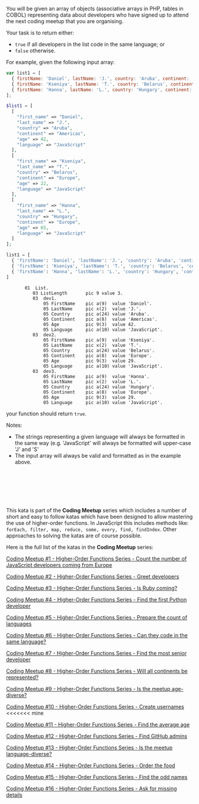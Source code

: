 You will be given an array of objects (associative arrays in PHP, tables in COBOL) representing data about developers who have signed up to attend the next coding meetup that you are organising.

Your task is to return either:

- `true` if all developers in the list code in the same language; or
- `false` otherwise.

For example, given the following input array:

```javascript
var list1 = [
  { firstName: 'Daniel', lastName: 'J.', country: 'Aruba', continent: 'Americas', age: 42, language: 'JavaScript' },
  { firstName: 'Kseniya', lastName: 'T.', country: 'Belarus', continent: 'Europe', age: 22, language: 'JavaScript' },
  { firstName: 'Hanna', lastName: 'L.', country: 'Hungary', continent: 'Europe', age: 65, language: 'JavaScript' },
];
```
```php
$list1 = [
  [
    "first_name" => "Daniel",
    "last_name" => "J.",
    "country" => "Aruba",
    "continent" => "Americas",
    "age" => 42,
    "language" => "JavaScript"
  ],
  [
    "first_name" => "Kseniya",
    "last_name" => "T.",
    "country" => "Belarus",
    "continent" => "Europe",
    "age" => 22,
    "language" => "JavaScript"
  ],
  [
    "first_name" => "Hanna",
    "last_name" => "L.",
    "country" => "Hungary",
    "continent" => "Europe",
    "age" => 65,
    "language" => "JavaScript"
  ]
];
```
```python
list1 = [
  { 'firstName': 'Daniel', 'lastName': 'J.', 'country': 'Aruba', 'continent': 'Americas', 'age': 42, 'language': 'JavaScript' },
  { 'firstName': 'Kseniya', 'lastName': 'T.', 'country': 'Belarus', 'continent': 'Europe', 'age': 22, 'language': 'JavaScript' },
  { 'firstName': 'Hanna', 'lastName': 'L.', 'country': 'Hungary', 'continent': 'Europe', 'age': 65, 'language': 'JavaScript' },
]
```
```cobol
       01  List.
          03 ListLength       pic 9 value 3.
          03  dev1.
              05 FirstName    pic a(9)  value 'Daniel'.
              05 LastName     pic x(2)  value 'J.'.
              05 Country      pic a(24) value 'Aruba'.
              05 Continent    pic a(8)  value 'Americas'.
              05 Age          pic 9(3)  value 42.
              05 Language     pic a(10) value 'JavaScript'.
          03  dev2.
              05 FirstName    pic a(9)  value 'Kseniya'.
              05 LastName     pic x(2)  value 'T.'.
              05 Country      pic a(24) value 'Belarus'.
              05 Continent    pic a(8)  value 'Europe'.
              05 Age          pic 9(3)  value 29.
              05 Language     pic a(10) value 'JavaScript'.
          03  dev3.
              05 FirstName    pic a(9)  value 'Hanna'.
              05 LastName     pic x(2)  value 'L.'.
              05 Country      pic a(24) value 'Hungary'.
              05 Continent    pic a(8)  value 'Europe'.
              05 Age          pic 9(3)  value 29.
              05 Language     pic a(10) value 'JavaScript'.
```

your function should return `true`.


Notes:

 - The strings representing a given language will always be formatted in the same way (e.g. 'JavaScript' will always be formatted will upper-case 'J' and 'S' 
 - The input array will always be valid and formatted as in the example above.
<br>
<br>
<br>
<br>
<br>

This kata is part of the **Coding Meetup** series which includes a number of short and easy to follow katas which have been designed to allow mastering the use of higher-order functions. In JavaScript this includes methods like: `forEach, filter, map, reduce, some, every, find, findIndex`. Other approaches to solving the katas are of course possible.

Here is the full list of the katas in the **Coding Meetup** series:


<a href="http://www.codewars.com/kata/coding-meetup-number-1-higher-order-functions-series-count-the-number-of-javascript-developers-coming-from-europe">Coding Meetup #1 - Higher-Order Functions Series - Count the number of JavaScript developers coming from Europe</a>

<a href="https://www.codewars.com/kata/coding-meetup-number-2-higher-order-functions-series-greet-developers">Coding Meetup #2 - Higher-Order Functions Series - Greet developers</a>

<a href="https://www.codewars.com/kata/coding-meetup-number-3-higher-order-functions-series-is-ruby-coming">Coding Meetup #3 - Higher-Order Functions Series - Is Ruby coming?</a>

<a href="https://www.codewars.com/kata/coding-meetup-number-4-higher-order-functions-series-find-the-first-python-developer">Coding Meetup #4 - Higher-Order Functions Series - Find the first Python developer</a>

<a href="https://www.codewars.com/kata/coding-meetup-number-5-higher-order-functions-series-prepare-the-count-of-languages">Coding Meetup #5 - Higher-Order Functions Series - Prepare the count of languages</a>

<a href="https://www.codewars.com/kata/coding-meetup-number-6-higher-order-functions-series-can-they-code-in-the-same-language">Coding Meetup #6 - Higher-Order Functions Series - Can they code in the same language?</a>

<a href="http://www.codewars.com/kata/coding-meetup-number-7-higher-order-functions-series-find-the-most-senior-developer">Coding Meetup #7 - Higher-Order Functions Series - Find the most senior developer</a>

<a href="https://www.codewars.com/kata/coding-meetup-number-8-higher-order-functions-series-will-all-continents-be-represented">Coding Meetup #8 - Higher-Order Functions Series - Will all continents be represented?</a>

<a href="https://www.codewars.com/kata/coding-meetup-number-9-higher-order-functions-series-is-the-meetup-age-diverse">Coding Meetup #9 - Higher-Order Functions Series - Is the meetup age-diverse?</a>

<a href="https://www.codewars.com/kata/coding-meetup-number-10-higher-order-functions-series-create-usernames">Coding Meetup #10 - Higher-Order Functions Series - Create usernames</a>
<<<<<<<  mine

<a href="https://www.codewars.com/kata/coding-meetup-number-11-higher-order-functions-series-find-the-average-age">Coding Meetup #11 - Higher-Order Functions Series - Find the average age</a>

<a href="https://www.codewars.com/kata/coding-meetup-number-12-higher-order-functions-series-find-github-admins">Coding Meetup #12 - Higher-Order Functions Series - Find GitHub admins</a>

<a href="https://www.codewars.com/kata/coding-meetup-number-13-higher-order-functions-series-is-the-meetup-language-diverse">Coding Meetup #13 - Higher-Order Functions Series - Is the meetup language-diverse?</a>

<a href="https://www.codewars.com/kata/coding-meetup-number-14-higher-order-functions-series-order-the-food">Coding Meetup #14 - Higher-Order Functions Series - Order the food</a>

<a href="https://www.codewars.com/kata/coding-meetup-number-15-higher-order-functions-series-find-the-odd-names">Coding Meetup #15 - Higher-Order Functions Series - Find the odd names</a>

<a href="https://www.codewars.com/kata/coding-meetup-number-16-higher-order-functions-series-ask-for-missing-details">Coding Meetup #16 - Higher-Order Functions Series - Ask for missing details</a>
